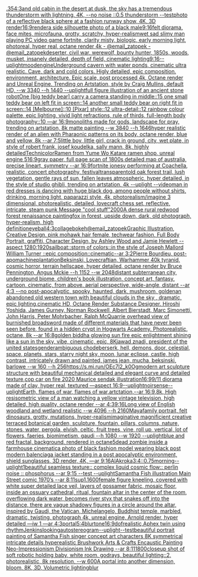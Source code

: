 [.35](https://www.ebank.nz/aiartgenerator?category=.35)[4:3](https://www.ebank.nz/aiartgenerator?category=4%3A3)[and old cabin in the desert at dusk, the sky has a tremendous thunderstorm with lightning, 4K, --no noise ::0.5 thunderstorm --test](https://www.ebank.nz/aiartgenerator?category=and%20old%20cabin%20in%20the%20desert%20at%20dusk%2C%20the%20sky%20has%20a%20tremendous%20thunderstorm%20with%20lightning%2C%204K%2C%20--no%20noise%20%3A%3A0.5%20thunderstorm%20--test)[photo of a reflective black sphere at a fashion runway show, 4K, 3D render](https://www.ebank.nz/aiartgenerator?category=photo%20of%20a%20reflective%20black%20sphere%20at%20a%20fashion%20runway%20show%2C%204K%2C%203D%20render)[16:9](https://www.ebank.nz/aiartgenerator?category=16%3A9)[render](https://www.ebank.nz/aiartgenerator?category=render)[a side silhouette photo of a black male](https://www.ebank.nz/aiartgenerator?category=a%20side%20silhouette%20photo%20of%20a%20black%20male)[9:16](https://www.ebank.nz/aiartgenerator?category=9%3A16)[felt diorama, face mites, microfauna, grotty, scratchy, hyper-realism](https://www.ebank.nz/aiartgenerator?category=felt%20diorama%2C%20face%20mites%2C%20microfauna%2C%20grotty%2C%20scratchy%2C%20hyper-realism)[wet sad slimy man playing PC video game fortnite, clarity misty, biologic, early morning light, photoreal, hyper real, octane render 4k - @email_zatopek - @email_zatopek](https://www.ebank.nz/aiartgenerator?category=wet%20sad%20slimy%20man%20playing%20PC%20video%20game%20fortnite%2C%20clarity%20misty%2C%20biologic%2C%20early%20morning%20light%2C%20photoreal%2C%20hyper%20real%2C%20octane%20render%204k%20-%20%40email_zatopek%20-%20%40email_zatopek)[deserter, civil war, werewolf, bounty hunter, 1850s, woods, musket, insanely detailed, depth of field, cinematic lighting](https://www.ebank.nz/aiartgenerator?category=deserter%2C%20civil%20war%2C%20werewolf%2C%20bounty%20hunter%2C%201850s%2C%20woods%2C%20musket%2C%20insanely%20detailed%2C%20depth%20of%20field%2C%20cinematic%20lighting)[9:16](https://www.ebank.nz/aiartgenerator?category=9%3A16)[--uplight](https://www.ebank.nz/aiartgenerator?category=--uplight)[mood](https://www.ebank.nz/aiartgenerator?category=mood)[engine](https://www.ebank.nz/aiartgenerator?category=engine)[Underground cavern with water ponds, cinematic ultra realistic. Cave, dark and cold colors. Higly detailed, epic composition. environment, architecture. Epic scale, post processed 4k, Octane render and Unreal Engine. Trending on Artstation, style by Craig Mullins, default HD, --w 3340 --h 1440 --uplight](https://www.ebank.nz/aiartgenerator?category=Underground%20cavern%20with%20water%20ponds%2C%20cinematic%20ultra%20realistic.%20Cave%2C%20dark%20and%20cold%20colors.%20Higly%20detailed%2C%20epic%20composition.%20environment%2C%20architecture.%20Epic%20scale%2C%20post%20processed%204k%2C%20Octane%20render%20and%20Unreal%20Engine.%20Trending%20on%20Artstation%2C%20style%20by%20Craig%20Mullins%2C%20default%20HD%2C%20--w%203340%20--h%201440%20--uplight)[full figure illustration of an ancient stone robot](https://www.ebank.nz/aiartgenerator?category=full%20figure%20illustration%20of%20an%20ancient%20stone%20robot)[One [big teddy bear] carry a camera standing in middle::15 one small teddy bear on left fit in screen::14 another small teddy bear on right fit in screen::14 [Melbourne]::10 [Pixar] style::12 ultra-detail::12 rainbow colour palette, epic lighting, vivid light refractions, rule of thirds, full-length body photography::10 —ar 16:9](https://www.ebank.nz/aiartgenerator?category=One%20%5Bbig%20teddy%20bear%5D%20carry%20a%20camera%20standing%20in%20middle%3A%3A15%20one%20small%20teddy%20bear%20on%20left%20fit%20in%20screen%3A%3A14%20another%20small%20teddy%20bear%20on%20right%20fit%20in%20screen%3A%3A14%20%5BMelbourne%5D%3A%3A10%20%5BPixar%5D%20style%3A%3A12%20ultra-detail%3A%3A12%20rainbow%20colour%20palette%2C%20epic%20lighting%2C%20vivid%20light%20refractions%2C%20rule%20of%20thirds%2C%20full-length%20body%20photography%3A%3A10%20%E2%80%94ar%2016%3A9)[monoliths made for gods, landscape for pray, trending on artstation, 8k matte painting --w 3840 --h 1646](https://www.ebank.nz/aiartgenerator?category=monoliths%20made%20for%20gods%2C%20landscape%20for%20pray%2C%20trending%20on%20artstation%2C%208k%20matte%20painting%20--w%203840%20--h%201646)[hyper realistic render of an alien with Pharaonic patterns on its body, octane render, blue and yellow, 8k --ar 7:5](https://www.ebank.nz/aiartgenerator?category=hyper%20realistic%20render%20of%20an%20alien%20with%20Pharaonic%20patterns%20on%20its%20body%2C%20octane%20render%2C%20blue%20and%20yellow%2C%208k%20--ar%207%3A5)[little boy, little girl, crack in ground, city, wet plate, in style of robert frank, josef koudelka, sally mann, 8k, highly detailed](https://www.ebank.nz/aiartgenerator?category=little%20boy%2C%20little%20girl%2C%20crack%20in%20ground%2C%20city%2C%20wet%20plate%2C%20in%20style%20of%20robert%20frank%2C%20josef%20koudelka%2C%20sally%20mann%2C%208k%2C%20highly%20detailed)[Technicolor](https://www.ebank.nz/aiartgenerator?category=Technicolor)[Ramen from Yume Wo Katare ramen shop, unreal engine 5](https://www.ebank.nz/aiartgenerator?category=Ramen%20from%20Yume%20Wo%20Katare%20ramen%20shop%2C%20unreal%20engine%205)[16:9](https://www.ebank.nz/aiartgenerator?category=16%3A9)[gray paper, full page scan of 1800s detailed map of australia, precise lineart, symmetry --ar 16:9](https://www.ebank.nz/aiartgenerator?category=gray%20paper%2C%20full%20page%20scan%20of%201800s%20detailed%20map%20of%20australia%2C%20precise%20lineart%2C%20symmetry%20--ar%2016%3A9)[fortnite jonesy performing at Coachella, realistic, concert photography, festival](https://www.ebank.nz/aiartgenerator?category=fortnite%20jonesy%20performing%20at%20Coachella%2C%20realistic%2C%20concert%20photography%2C%20festival)[transparent](https://www.ebank.nz/aiartgenerator?category=transparent)[old oak forest trail, lush vegetation, gentle rays of sun, fallen leaves atmospheric, hyper detailed, in the style of studio ghibli, trending on artstation, 4k --uplight --video](https://www.ebank.nz/aiartgenerator?category=old%20oak%20forest%20trail%2C%20lush%20vegetation%2C%20gentle%20rays%20of%20sun%2C%20fallen%20leaves%20atmospheric%2C%20hyper%20detailed%2C%20in%20the%20style%20of%20studio%20ghibli%2C%20trending%20on%20artstation%2C%204k%20--uplight%20--video)[man in red dresses is dancing with huge black dog, among people without shirts, drinking, morning light, paparazzi style, 4k, photorealism](https://www.ebank.nz/aiartgenerator?category=man%20in%20red%20dresses%20is%20dancing%20with%20huge%20black%20dog%2C%20among%20people%20without%20shirts%2C%20drinking%2C%20morning%20light%2C%20paparazzi%20style%2C%204k%2C%20photorealism)[/imagine  3 dimensional, photorealistic, detailed, lovecraft chess set, reflective, intricate, steam punk  Message "cool stuff"](https://www.ebank.nz/aiartgenerator?category=/imagine%20%203%20dimensional%2C%20photorealistic%2C%20detailed%2C%20lovecraft%20chess%20set%2C%20reflective%2C%20intricate%2C%20steam%20punk%20%20Message%20%22cool%20stuff%22)[2000](https://www.ebank.nz/aiartgenerator?category=2000)[A dense rural redwood forest renaissance painting](https://www.ebank.nz/aiartgenerator?category=A%20dense%20rural%20redwood%20forest%20renaissance%20painting)[fox in forest, upside down, dark, old photograph, hyper-realism, high definition](https://www.ebank.nz/aiartgenerator?category=fox%20in%20forest%2C%20upside%20down%2C%20dark%2C%20old%20photograph%2C%20hyper-realism%2C%20high%20definition)[eyeball](https://www.ebank.nz/aiartgenerator?category=eyeball)[4:3](https://www.ebank.nz/aiartgenerator?category=4%3A3)[collage](https://www.ebank.nz/aiartgenerator?category=collage)[bokeh](https://www.ebank.nz/aiartgenerator?category=bokeh)[@email_zatopek](https://www.ebank.nz/aiartgenerator?category=%40email_zatopek)[Graphic Illustration, Creative Design, pink mohawk hair female, techwear fashion, Full Body Portrait, graffiti, Character Design, by Ashley Wood and Jamie Hewlett --aspect 1280:1920](https://www.ebank.nz/aiartgenerator?category=Graphic%20Illustration%2C%20Creative%20Design%2C%20pink%20mohawk%20hair%20female%2C%20techwear%20fashion%2C%20Full%20Body%20Portrait%2C%20graffiti%2C%20Character%20Design%2C%20by%20Ashley%20Wood%20and%20Jamie%20Hewlett%20--aspect%201280%3A1920)[sailboat::storm of colors::in the style of Joseph Mallord William Turner ::epic composition::cinematic--ar 3:2](https://www.ebank.nz/aiartgenerator?category=sailboat%3A%3Astorm%20of%20colors%3A%3Ain%20the%20style%20of%20Joseph%20Mallord%20William%20Turner%20%3A%3Aepic%20composition%3A%3Acinematic--ar%203%3A2)[Pierre Bourdieu, post-apo](https://www.ebank.nz/aiartgenerator?category=Pierre%20Bourdieu%2C%20post-apo)[machine](https://www.ebank.nz/aiartgenerator?category=machine)[plantation](https://www.ebank.nz/aiartgenerator?category=plantation)[Beksinski, Lovecraftian, Warhammer 40k tyranid, cosmic horror, terrain hellscape, hyper detailed, octane render by  Bruce Pennington, Angus Mckie --h 1152 --w 2048](https://www.ebank.nz/aiartgenerator?category=Beksinski%2C%20Lovecraftian%2C%20Warhammer%2040k%20tyranid%2C%20cosmic%20horror%2C%20terrain%20hellscape%2C%20hyper%20detailed%2C%20octane%20render%20by%20%20Bruce%20Pennington%2C%20Angus%20Mckie%20--h%201152%20--w%202048)[distant subterranean city, underground biome, children's book illustration, concept art, fantasy, cartoon, cinematic, from above, aerial perspective, wide-angle, distant  --ar 4:3 --no post-apocalyptic, spooky, haunted, dark, mushroom, golden](https://www.ebank.nz/aiartgenerator?category=distant%20subterranean%20city%2C%20underground%20biome%2C%20children%27s%20book%20illustration%2C%20concept%20art%2C%20fantasy%2C%20cartoon%2C%20cinematic%2C%20from%20above%2C%20aerial%20perspective%2C%20wide-angle%2C%20distant%20%20--ar%204%3A3%20--no%20post-apocalyptic%2C%20spooky%2C%20haunted%2C%20dark%2C%20mushroom%2C%20golden)[an abandoned old western town with beautiful clouds in the sky , dramatic, epic lighting,cinematic HD, Octane Render Substance Designer. Hiroshi Yoshida, James Gurney, Norman Rockwell, Albert Bierstadt, Marc Simonetti, John Harris, Peter Mohrbacher, Ralph McQuarrie overhead view of burnished broadsword made of different materials that have never   been seen before, found in a hidden crypt in Hogwarts Academy. Photorealistic, octane, 8k --ar 16:8](https://www.ebank.nz/aiartgenerator?category=an%20abandoned%20old%20western%20town%20with%20beautiful%20clouds%20in%20the%20sky%20%2C%20dramatic%2C%20epic%20lighting%2Ccinematic%20HD%2C%20Octane%20Render%20Substance%20Designer.%20Hiroshi%20Yoshida%2C%20James%20Gurney%2C%20Norman%20Rockwell%2C%20Albert%20Bierstadt%2C%20Marc%20Simonetti%2C%20John%20Harris%2C%20Peter%20Mohrbacher%2C%20Ralph%20McQuarrie%20overhead%20view%20of%20burnished%20broadsword%20made%20of%20different%20materials%20that%20have%20never%20%20%20been%20seen%20before%2C%20found%20in%20a%20hidden%20crypt%20in%20Hogwarts%20Academy.%20Photorealistic%2C%20octane%2C%208k%20--ar%2016%3A8)[golden biddha glowing sun fire epic enlightment shining like a sun in the sky, vibe, cinematic, epic, 8K](https://www.ebank.nz/aiartgenerator?category=golden%20biddha%20glowing%20sun%20fire%20epic%20enlightment%20shining%20like%20a%20sun%20in%20the%20sky%2C%20vibe%2C%20cinematic%2C%20epic%2C%208K)[jawad znadi, president of the united states](https://www.ebank.nz/aiartgenerator?category=jawad%20znadi%2C%20president%20of%20the%20united%20states)[genderambiguous chode](https://www.ebank.nz/aiartgenerator?category=genderambiguous%20chode)[berserk, hell, demons, door, celestial, space, planets, stars, starry night sky, moon, lunar eclipse, castle, high contrast, intricately drawn and painted, james jean, mucha, beksinski, barlowe --w 160 --h 256](https://www.ebank.nz/aiartgenerator?category=berserk%2C%20hell%2C%20demons%2C%20door%2C%20celestial%2C%20space%2C%20planets%2C%20stars%2C%20starry%20night%20sky%2C%20moon%2C%20lunar%20eclipse%2C%20castle%2C%20high%20contrast%2C%20intricately%20drawn%20and%20painted%2C%20james%20jean%2C%20mucha%2C%20beksinski%2C%20barlowe%20--w%20160%20--h%20256)[<https://s.mj.run/OEc7l2_k0Og>](https://www.ebank.nz/aiartgenerator?category=%3Chttps%3A//s.mj.run/OEc7l2_k0Og%3E)[modern art sculpture structure with beautiful mechanical detailed and elegant curve and detailed texture,](https://www.ebank.nz/aiartgenerator?category=modern%20art%20sculpture%20structure%20with%20beautiful%20mechanical%20detailed%20and%20elegant%20curve%20and%20detailed%20texture%2C)[cop car on fire 2020 Maurice sendak illustration](https://www.ebank.nz/aiartgenerator?category=cop%20car%20on%20fire%202020%20Maurice%20sendak%20illustration)[16:9](https://www.ebank.nz/aiartgenerator?category=16%3A9)[9/11 diorama made of clay, hyper real, textured —aspect 16:9](https://www.ebank.nz/aiartgenerator?category=9/11%20diorama%20made%20of%20clay%2C%20hyper%20real%2C%20textured%20%E2%80%94aspect%2016%3A9)[--uplight](https://www.ebank.nz/aiartgenerator?category=--uplight)[noir](https://www.ebank.nz/aiartgenerator?category=noir)[sense](https://www.ebank.nz/aiartgenerator?category=sense)[--uplight](https://www.ebank.nz/aiartgenerator?category=--uplight)[Earth, flames of war, flames of war,artctation,--ar 16:9,8k, High res](https://www.ebank.nz/aiartgenerator?category=Earth%2C%20flames%20of%20war%2C%20flames%20of%20war%2Cartctation%2C--ar%2016%3A9%2C8k%2C%20High%20res)[isometric view of a man watching a yellow vintage television, high detailed, high quality, octane render --ar 4:3](https://www.ebank.nz/aiartgenerator?category=isometric%20view%20of%20a%20man%20watching%20a%20yellow%20vintage%20television%2C%20high%20detailed%2C%20high%20quality%2C%20octane%20render%20--ar%204%3A3)[9:16](https://www.ebank.nz/aiartgenerator?category=9%3A16)[Long view of English woodland and wetland realistic    --w 4096  --h 2160](https://www.ebank.nz/aiartgenerator?category=Long%20view%20of%20English%20woodland%20and%20wetland%20realistic%20%20%20%20--w%204096%20%20--h%202160)[Maya](https://www.ebank.nz/aiartgenerator?category=Maya)[family portrait, felt dinosaurs, grotty, mutations, hyper-realism](https://www.ebank.nz/aiartgenerator?category=family%20portrait%2C%20felt%20dinosaurs%2C%20grotty%2C%20mutations%2C%20hyper-realism)[imaginative magnificient creative terraced botanical garden, sculpture, fountain, pillars, columns, nature, stones, water, pergola, elvish, celtic, fruit trees, vine, roll up, vertical, lot of flowers, faeries, biomimetism, gaudi --h 1080 --w 1920 --uplight](https://www.ebank.nz/aiartgenerator?category=imaginative%20magnificient%20creative%20terraced%20botanical%20garden%2C%20sculpture%2C%20fountain%2C%20pillars%2C%20columns%2C%20nature%2C%20stones%2C%20water%2C%20pergola%2C%20elvish%2C%20celtic%2C%20fruit%20trees%2C%20vine%2C%20roll%20up%2C%20vertical%2C%20lot%20of%20flowers%2C%20faeries%2C%20biomimetism%2C%20gaudi%20--h%201080%20--w%201920%20--uplight)[blue and red fractal, background, rendered in octane](https://www.ebank.nz/aiartgenerator?category=blue%20and%20red%20fractal%2C%20background%2C%20rendered%20in%20octane)[5](https://www.ebank.nz/aiartgenerator?category=5)[dead zombie inside a farmhouse cinematic](https://www.ebank.nz/aiartgenerator?category=dead%20zombie%20inside%20a%20farmhouse%20cinematic)[a photo of black fashion model wearing black post modern balenciaga jacket standing in a post apocalyptic environment, shield sunglasses, 3D render, 4K, —ar 9:16](https://www.ebank.nz/aiartgenerator?category=a%20photo%20of%20black%20fashion%20model%20wearing%20black%20post%20modern%20balenciaga%20jacket%20standing%20in%20a%20post%20apocalyptic%20environment%2C%20shield%20sunglasses%2C%203D%20render%2C%204K%2C%20%E2%80%94ar%209%3A16)[AlAkroka](https://www.ebank.nz/aiartgenerator?category=AlAkroka)[3:4](https://www.ebank.nz/aiartgenerator?category=3%3A4)[::0.75](https://www.ebank.nz/aiartgenerator?category=%3A%3A0.75)[morning](https://www.ebank.nz/aiartgenerator?category=morning)[--uplight](https://www.ebank.nz/aiartgenerator?category=--uplight)[1](https://www.ebank.nz/aiartgenerator?category=1)[beautiful seamless texture:: complex liquid cosmic flow:: perlin noise :: phosphorus --ar 9:15 --test --uplight](https://www.ebank.nz/aiartgenerator?category=beautiful%20seamless%20texture%3A%3A%20complex%20liquid%20cosmic%20flow%3A%3A%20perlin%20noise%20%3A%3A%20phosphorus%20--ar%209%3A15%20--test%20--uplight)[Samantha Fish illustration Main Street comic 1970’s --ar 8:11](https://www.ebank.nz/aiartgenerator?category=Samantha%20Fish%20illustration%20Main%20Street%20comic%201970%E2%80%99s%20--ar%208%3A11)[sup](https://www.ebank.nz/aiartgenerator?category=sup)[1.1](https://www.ebank.nz/aiartgenerator?category=1.1)[600](https://www.ebank.nz/aiartgenerator?category=600)[female figure kneeling, covered with white super detailed lace veil, layers of gossamer fabric, mosaic floor, inside an ossuary cathedral, ritual, fountain altar in the center of the room, overflowing dark water, becomes  river styx that snakes off into the distance, there are vague shadowy figures in a circle around the altar, inspired by Gaudi, the Vatican, Michelangelo, Buddhist temple, marbled, dramatic, twisting, photograph 4k, unreal engine, Arnold render, hyper detailed —iw 1 —ar 4:3](https://www.ebank.nz/aiartgenerator?category=female%20figure%20kneeling%2C%20covered%20with%20white%20super%20detailed%20lace%20veil%2C%20layers%20of%20gossamer%20fabric%2C%20mosaic%20floor%2C%20inside%20an%20ossuary%20cathedral%2C%20ritual%2C%20fountain%20altar%20in%20the%20center%20of%20the%20room%2C%20overflowing%20dark%20water%2C%20becomes%20%20river%20styx%20that%20snakes%20off%20into%20the%20distance%2C%20there%20are%20vague%20shadowy%20figures%20in%20a%20circle%20around%20the%20altar%2C%20inspired%20by%20Gaudi%2C%20the%20Vatican%2C%20Michelangelo%2C%20Buddhist%20temple%2C%20marbled%2C%20dramatic%2C%20twisting%2C%20photograph%204k%2C%20unreal%20engine%2C%20Arnold%20render%2C%20hyper%20detailed%20%E2%80%94iw%201%20%E2%80%94ar%204%3A3)[portal](https://www.ebank.nz/aiartgenerator?category=portal)[5:4](https://www.ebank.nz/aiartgenerator?category=5%3A4)[blur](https://www.ebank.nz/aiartgenerator?category=blur)[tone](https://www.ebank.nz/aiartgenerator?category=tone)[16:9](https://www.ebank.nz/aiartgenerator?category=16%3A9)[dof](https://www.ebank.nz/aiartgenerator?category=dof)[realistic,](https://www.ebank.nz/aiartgenerator?category=realistic%2C)[Aphex twin using rhythm](https://www.ebank.nz/aiartgenerator?category=Aphex%20twin%20using%20rhythm)[Jenkins](https://www.ebank.nz/aiartgenerator?category=Jenkins)[looking](https://www.ebank.nz/aiartgenerator?category=looking)[autostereogram](https://www.ebank.nz/aiartgenerator?category=autostereogram)[--uplight](https://www.ebank.nz/aiartgenerator?category=--uplight)[--test](https://www.ebank.nz/aiartgenerator?category=--test)[beautiful portrait painting of Samantha Fish singer concept art characters 8K symmetrical intricate details hyperealistic Brushwork Arts & Crafts Encaustic Painting Neo-Impressionism Divisionism Ink Drawing --ar 8:11](https://www.ebank.nz/aiartgenerator?category=beautiful%20portrait%20painting%20of%20Samantha%20Fish%20singer%20concept%20art%20characters%208K%20symmetrical%20intricate%20details%20hyperealistic%20Brushwork%20Arts%20%26%20Crafts%20Encaustic%20Painting%20Neo-Impressionism%20Divisionism%20Ink%20Drawing%20--ar%208%3A11)[1800](https://www.ebank.nz/aiartgenerator?category=1800)[closeup shot of soft robotic holding baby, white room, godrays, beautiful lighting::2, photorealistic, 8k resolution, --w 600](https://www.ebank.nz/aiartgenerator?category=closeup%20shot%20of%20soft%20robotic%20holding%20baby%2C%20white%20room%2C%20godrays%2C%20beautiful%20lighting%3A%3A2%2C%20photorealistic%2C%208k%20resolution%2C%20--w%20600)[A portal into another dimension, bloom, 8K, 3D, Volumetric lighting](https://www.ebank.nz/aiartgenerator?category=A%20portal%20into%20another%20dimension%2C%20bloom%2C%208K%2C%203D%2C%20Volumetric%20lighting)[blur](https://www.ebank.nz/aiartgenerator?category=blur)